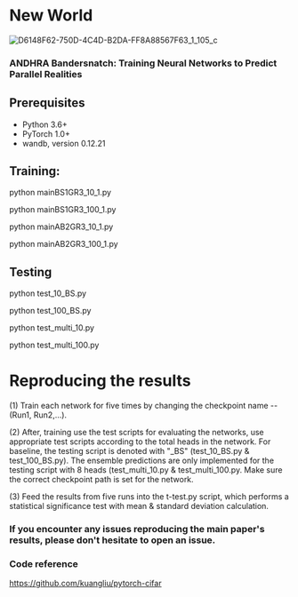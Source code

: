 # New World

![D6148F62-750D-4C4D-B2DA-FF8A88567F63_1_105_c](https://github.com/user-attachments/assets/449cad55-f5c5-4453-87a9-d48fa17b643c)

### ANDHRA Bandersnatch: Training Neural Networks to Predict Parallel Realities


## Prerequisites
- Python 3.6+
- PyTorch 1.0+
- wandb, version 0.12.21


## Training: 


python mainBS1GR3_10_1.py

python mainBS1GR3_100_1.py


python mainAB2GR3_10_1.py

python mainAB2GR3_100_1.py


## Testing

python test_10_BS.py

python test_100_BS.py

python test_multi_10.py

python test_multi_100.py


# Reproducing the results

(1) Train each network for five times by changing the checkpoint name -- (Run1, Run2,...). 

(2) After, training use the test scripts for evaluating the networks, use appropriate test scripts according to the total heads in the network. For baseline, the testing script is denoted with "_BS" (test_10_BS.py & test_100_BS.py). The ensemble predictions are only implemented for the testing script with 8 heads (test_multi_10.py & test_multi_100.py. Make sure the correct checkpoint path is set for the network.

(3) Feed the results from five runs into the t-test.py script, which performs a statistical significance test with mean & standard deviation calculation. 

### If you encounter any issues reproducing the main paper's results, please don't hesitate to open an issue. 

### Code reference

https://github.com/kuangliu/pytorch-cifar




